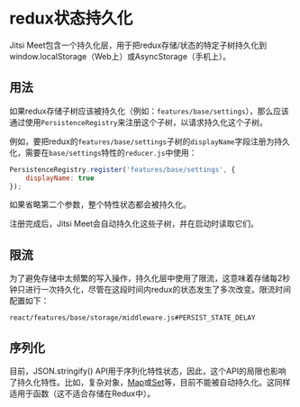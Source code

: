 # redux状态持久化

Jitsi Meet包含一个持久化层，用于把redux存储/状态的特定子树持久化到window.localStorage（Web上）或AsyncStorage（手机上）。

## 用法

如果redux存储子树应该被持久化（例如：`features/base/settings`），那么应该通过使用`PersistenceRegistry`来注册这个子树，以请求持久化这个子树。

例如，要把redux的`features/base/settings`子树的`displayName`字段注册为持久化，需要在`base/settings`特性的`reducer.js`中使用：

```javascript
PersistenceRegistry.register('features/base/settings', {
    displayName: true
});
```

如果省略第二个参数，整个特性状态都会被持久化。

注册完成后，Jitsi Meet会自动持久化这些子树，并在启动时读取它们。

## 限流

为了避免存储中太频繁的写入操作，持久化层中使用了限流，这意味着存储每2秒钟只进行一次持久化，尽管在这段时间内redux的状态发生了多次改变。限流时间配置如下：

```
react/features/base/storage/middleware.js#PERSIST_STATE_DELAY
```

## 序列化

目前，JSON.stringify() API用于序列化特性状态，因此，这个API的局限也影响了持久化特性。比如，复杂对象，[Map](https://developer.mozilla.org/en-US/docs/Web/JavaScript/Reference/Global_Objects/Map)或[Set](https://developer.mozilla.org/en-US/docs/Web/JavaScript/Reference/Global_Objects/Set)等，目前不能被自动持久化。这同样适用于函数（这不适合存储在Redux中）。
